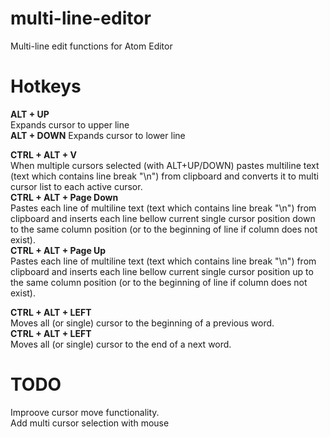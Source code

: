 # multi-line-editor
Multi-line edit functions for Atom Editor

# Hotkeys
  <b>ALT + UP</b>  
  Expands cursor to upper line  
  <b>ALT + DOWN</b> 
  Expands cursor to lower line  

  <b>CTRL + ALT + V</b>  
  When multiple cursors selected (with ALT+UP/DOWN) pastes multiline text (text which contains line break "\n") from clipboard and converts it to multi cursor list to each active cursor.  
  <b>CTRL + ALT + Page Down</b>  
  Pastes each line of multiline text (text which contains line break "\n") from clipboard and inserts each line bellow current single cursor position down to the same column position (or to the beginning of line if column does not exist).  
  <b>CTRL + ALT + Page Up</b>  
  Pastes each line of multiline text (text which contains line break "\n") from clipboard and inserts each line bellow current single cursor position up to the same column position (or to the beginning of line if column does not exist). 

  <b>CTRL + ALT + LEFT</b>  
  Moves all (or single) cursor to the beginning of a previous word.  
  <b>CTRL + ALT + LEFT</b>  
  Moves all (or single) cursor to the end of a next word.  

# TODO  
  Improove cursor move functionality.    
  Add multi cursor selection with mouse    

